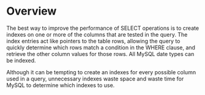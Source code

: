 # Overview

The best way to improve the performance of SELECT operations is to create indexes on one or more of the columns that are tested in the query. The index entries act like pointers to the table rows, allowing the query to quickly determine which rows match a condition in the WHERE clause, and retrieve the other column values for those rows. All MySQL date types can be indexed.

Although it can be tempting to create an indexes for every possible column used in a query, unnecessary indexes waste space and waste time for MySQL to determine which indexes to use.
